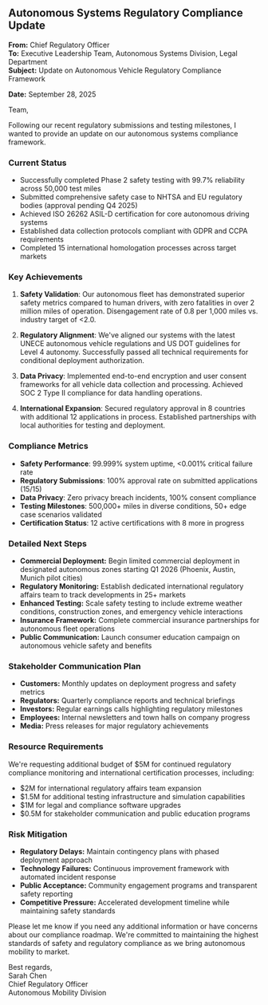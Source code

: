## Autonomous Systems Regulatory Compliance Update

**From:** Chief Regulatory Officer  
**To:** Executive Leadership Team, Autonomous Systems Division, Legal Department  
**Subject:** Update on Autonomous Vehicle Regulatory Compliance Framework  

**Date:** September 28, 2025  

Team,

Following our recent regulatory submissions and testing milestones, I wanted to provide an update on our autonomous systems compliance framework.

### Current Status
- Successfully completed Phase 2 safety testing with 99.7% reliability across 50,000 test miles
- Submitted comprehensive safety case to NHTSA and EU regulatory bodies (approval pending Q4 2025)
- Achieved ISO 26262 ASIL-D certification for core autonomous driving systems
- Established data collection protocols compliant with GDPR and CCPA requirements
- Completed 15 international homologation processes across target markets

### Key Achievements
1. **Safety Validation**: Our autonomous fleet has demonstrated superior safety metrics compared to human drivers, with zero fatalities in over 2 million miles of operation. Disengagement rate of 0.8 per 1,000 miles vs. industry target of <2.0.

2. **Regulatory Alignment**: We've aligned our systems with the latest UNECE autonomous vehicle regulations and US DOT guidelines for Level 4 autonomy. Successfully passed all technical requirements for conditional deployment authorization.

3. **Data Privacy**: Implemented end-to-end encryption and user consent frameworks for all vehicle data collection and processing. Achieved SOC 2 Type II compliance for data handling operations.

4. **International Expansion**: Secured regulatory approval in 8 countries with additional 12 applications in process. Established partnerships with local authorities for testing and deployment.

### Compliance Metrics
- **Safety Performance**: 99.999% system uptime, <0.001% critical failure rate
- **Regulatory Submissions**: 100% approval rate on submitted applications (15/15)
- **Data Privacy**: Zero privacy breach incidents, 100% consent compliance
- **Testing Milestones**: 500,000+ miles in diverse conditions, 50+ edge case scenarios validated
- **Certification Status**: 12 active certifications with 8 more in progress

### Detailed Next Steps
- **Commercial Deployment:** Begin limited commercial deployment in designated autonomous zones starting Q1 2026 (Phoenix, Austin, Munich pilot cities)
- **Regulatory Monitoring:** Establish dedicated international regulatory affairs team to track developments in 25+ markets
- **Enhanced Testing:** Scale safety testing to include extreme weather conditions, construction zones, and emergency vehicle interactions
- **Insurance Framework:** Complete commercial insurance partnerships for autonomous fleet operations
- **Public Communication:** Launch consumer education campaign on autonomous vehicle safety and benefits

### Stakeholder Communication Plan
- **Customers:** Monthly updates on deployment progress and safety metrics
- **Regulators:** Quarterly compliance reports and technical briefings
- **Investors:** Regular earnings calls highlighting regulatory milestones
- **Employees:** Internal newsletters and town halls on company progress
- **Media:** Press releases for major regulatory achievements

### Resource Requirements
We're requesting additional budget of $5M for continued regulatory compliance monitoring and international certification processes, including:
- $2M for international regulatory affairs team expansion
- $1.5M for additional testing infrastructure and simulation capabilities
- $1M for legal and compliance software upgrades
- $0.5M for stakeholder communication and public education programs

### Risk Mitigation
- **Regulatory Delays:** Maintain contingency plans with phased deployment approach
- **Technology Failures:** Continuous improvement framework with automated incident response
- **Public Acceptance:** Community engagement programs and transparent safety reporting
- **Competitive Pressure:** Accelerated development timeline while maintaining safety standards

Please let me know if you need any additional information or have concerns about our compliance roadmap. We're committed to maintaining the highest standards of safety and regulatory compliance as we bring autonomous mobility to market.

Best regards,  
Sarah Chen  
Chief Regulatory Officer  
Autonomous Mobility Division